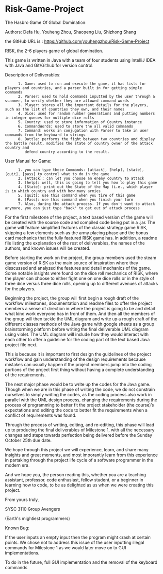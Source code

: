 # Risk-Game-Project
The Hasbro Game Of Global Domination

Authors: Defa Hu, Youheng Zhou, Shaopeng Liu, Shizhong Shang

the GitHub URL is : https://github.com/youhengzhou/Risk-Game-Project

RISK, the 2-6 players game of global domination.

This game is written in Java with a team of four students using IntelliJ IDEA with Java and Git/Github for version control.

Description of Deliverables:

          1. Game: used to run and execute the game, it has lists for players and countries, and a parser built in for getting simple commands
          2. Parser: used to hold commands inputted by the user through a scanner, to verify whether they are allowed command words
          3. Player: stores all the important details for the players, such as the list of countries they own, and their names
          4. Dice: used for random number generations and putting numbers in integer queues for multiple dice rolls
          5. Country: used to store information of Country instance
          6. CommandWords: used to store the all valid commands
          7. Command: works in conjugation with Parser to take in user commands from the keyboard to strings
          8. Battle: performs the fight between two countries and display the battle result, modifies the state of country owner of the attack country and
             defend country according to the result.

User Manual for Game:

          1. you can type these Commands: [attack], [help], [state], [quit], [pass] to control what to do in the game
          2. [Attack]: can let you choose an enemy country to attack
          3. [help]: well, this is going to tell you how to play this game
          4. [State]: print out the State of the Map (i.e., which player is in which country and with how many armies
          5. [quit]: use this command when you tire of this game
          6. [Pass]: use this command when you finish your turn
          7. Also, during the attack process. If you don't want to attack anymore, you can just type "back" to get out of attack process

For the first milestone of the project, a text based version of the game will be created with the source code and compiled code being put in a .jar. The game will feature simplified features of the classic strategy game RISK, skipping a few elements such as the army placing phase and the bonus card mechanics that the fully featured RISK game has. In addition, a readme file listing the explanation of the rest of deliverables, the names of the authors, and known issues will be created.

Before starting the work on the project, the group members used the steam game version of RISK as the main source of inspiration where they disscussed and analyzed the features and detail mechanics of the game. Some notable insights were found on the dice roll mechanics of RISK, where the player can choose to either fight one on one dice rolls or in the style of three dice versus three dice rolls, opening up to different avenues of attacks for the players.

Beginning the project, the group will first begin a rough draft of the workflow milestones, documentation and readme files to offer the project members a sense of direction in where the project is going to be and detail what kind work everyone has in front of them. And then all the members of the group will then tackle the UML diagram and write up a rough draft of the different classes methods of the Java game with google sheets as a group brainstorming platform before writing the final deliverable UML diagram using violet. The UML diagram will include how they would interact with each other to offer a guideline for the coding part of the text based Java project file next.

This is because it is important to first design the guidelines of the project workflow and gain understanding of the design requirements because mistakes can usually happen if the project members jump into the coding portions of the project first thing without having a complete understanding of the requirements.

The next major phase would be to write up the codes for the Java game. Though when we are in this phase of writing the code, we do not constrain ourselves to simply writing the codes, as the coding process also work in parallel with the UML design process, changing the requirements during the process of programming to better fit the project stakeholder (the course)’s expectations and editing the code to better fit the requirements when a conflict of requirements was found.

Through the process of writing, editing, and re-editing, this phase will lead up to producing the final deliverables of Milestone 1, with all the necessary changes and steps towards perfection being delivered before the Sunday October 25th due date.

We hope through this project we will experience, learn, and share many insights and great moments, and most imporantly learn from this experience in partaking through the project life cycle of a software programmer in the modern era.

And we hope you, the person reading this, whether you are a teaching assistant, professor, code enthusiast, fellow student, or a beginner in learning how to code, to be as delighted as us when we were creating this project.

From yours truly,

SYSC 3110 Group Avengers

(Earth's mightiest programmers)





Known Bug:

If the user inputs an empty input then the program might crash at certain points. We chose not to address this issue of the user inputting illegal commands for Milestone 1 as we would later move on to GUI implementations.

To do in the future, full GUI implementation and the removal of the keyboard commands.


